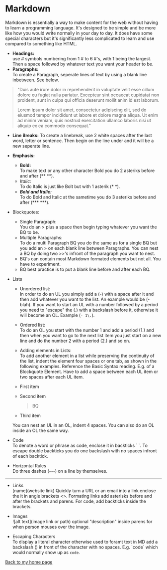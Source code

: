 
# Markdown

Markdown is essentially a way to make content for the web without having to learn a programming language. It's designed to be simple and be more like how you would write normally in your day to day. It does have some special characters but it's significantly less complicated to learn and use compared to something like HTML.

- **Headings:**  
use # symbols numbering from 1 # to 6 #'s, with 1 being the largest. Then a space followed by whatever text you want your header to be.
- **Paragraphs:**  
To create a Paragraph, seperate lines of text by using a blank line inbetween. See below.

> "Duis aute irure dolor in reprehenderit in voluptate velit esse cillum dolore eu fugiat nulla pariatur. Excepteur sint occaecat cupidatat non proident, sunt in culpa qui officia deserunt mollit anim id est laborum.
>
> Lorem ipsum dolor sit amet, consectetur adipiscing elit, sed do eiusmod tempor incididunt ut labore et dolore magna aliqua. Ut enim ad minim veniam, quis nostrud exercitation ullamco laboris nisi ut aliquip ex ea commodo consequat."

- **Line Breaks:**
To create a linebreak, use 2 white spaces after the last word, letter or sentence. Then begin on the line under and it will be a new seperate line.
- **Emphasis:**  
  - **Bold:**  
  To make text or any other character Bold you do 2 asteriks before and after (** **).
  - *Italic:*  
  To do Italic is just like Bolt but with 1 asterik (* *).
  - ***Bold and Italic:***  
  To do Bold and Italic at the sametime you do 3 asteriks before and after (*** ***). 
- Blockquotes:  
  - Single Paragraph:  
  You do an > plus a space then begin typing whatever you want the BQ to be.  
  - Multiple Paragraphs:  
  To do a multi Paragraph BQ you do the same as for a single BQ but you add an > on each blank line between Paragraphs.
  You can nest a BQ by doing two >>'s infront of the paragraph you want to nest.
  - BQ's can contain most Markdown formated elements but not all. You have to experiment. 
  - BQ best practice is to put a blank line before and after each BQ.
- Lists
  - Unordered list:  
  In order to do an UL you simply add a (-) with a space after it and then add whatever you want to the list. An example would be (- blah). If you want to start an UL with a number followed by a period you need to "escape" the (.) with a backslash before it, otherwise it will become an OL. Example (`- 1\.`).
  - Ordered list:  
  To do an OL you start with the number 1 and add a period (1.) and then when you want to go to the next list item you just start on a new line and do the number 2 with a period (2.) and so on.
  - Adding elements in Lists:  
  To add another element in a list while preserving the continuity of the list, indent the element four spaces or one tab, as shown in the following examples. Reference the Basic Syntax reading. E.g. of a Blockquote Element. Have to add a space between each UL item or two spaces after each UL item.
  - First item
  - Second item
  
      > BQ
      
  - Third item   
      
  You can nest an UL in an OL, indent 4 spaces. You can also do an OL inside an OL the same way.
  
- Code  
To denote a word or phrase as code, enclose it in backticks \` \`.
To escape double backticks you do one backslash with no spaces infront of each backtick.
- Horizontal Rules  
Do three dashes (---) on a line by themselves.
---
- Links  
\[name](website link)
Quickly turn a URL or an email into a link enclose the it in angle brackets <>.
Formating links add asterisks before and after the brackets and parens. For code, add backticks inside the brackets.
- Images  
\![alt text](image link or path) optional "description" inside parens for when person mouses over the image.   

- Escaping Characters  
To display a literal character otherwise used to foramt text in MD add a backslash (\) in front of the character with no spaces. E.g. \`code\` which would normally show up as `code`.

[Back to my home page](README.md)

